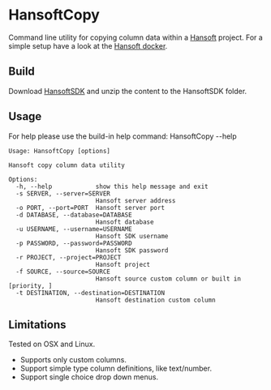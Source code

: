 # HansoftCopy

Command line utility for copying column data within a [Hansoft](http://hansoft.com) project. For a simple setup have a look at the [Hansoft docker](https://hub.docker.com/r/patrikha/hansoftserver/).

## Build
Download [HansoftSDK](http://www.hansoft.com/en/support/downloads) and unzip the content to the HansoftSDK folder.

## Usage
For help please use the build-in help command: HansoftCopy --help
```
Usage: HansoftCopy [options]

Hansoft copy column data utility

Options:
  -h, --help            show this help message and exit
  -s SERVER, --server=SERVER
                        Hansoft server address
  -o PORT, --port=PORT  Hansoft server port
  -d DATABASE, --database=DATABASE
                        Hansoft database
  -u USERNAME, --username=USERNAME
                        Hansoft SDK username
  -p PASSWORD, --password=PASSWORD
                        Hansoft SDK password
  -r PROJECT, --project=PROJECT
                        Hansoft project
  -f SOURCE, --source=SOURCE
                        Hansoft source custom column or built in [priority, ]
  -t DESTINATION, --destination=DESTINATION
                        Hansoft destination custom column
```

## Limitations
Tested on OSX and Linux.

* Supports only custom columns.
* Support simple type column definitions, like text/number.
* Support single choice drop down menus.
